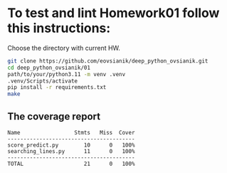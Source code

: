 # To test and lint Homework01 follow this instructions:

Choose the directory with current HW.
```sh
git clone https://github.com/eovsianik/deep_python_ovsianik.git
cd deep_python_ovsianik/01
path/to/your/python3.11 -m venv .venv
.venv/Scripts/activate
pip install -r requirements.txt
make
```
## The coverage report
```
Name                 Stmts   Miss  Cover
----------------------------------------
score_predict.py        10      0   100%
searching_lines.py      11      0   100%
----------------------------------------
TOTAL                   21      0   100%
```